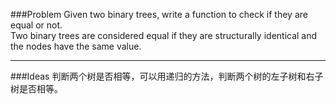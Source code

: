 ###Problem
Given two binary trees, write a function to check if they are equal or not.  
Two binary trees are considered equal if they are structurally identical and the nodes have the same value.  

---

###Ideas
判断两个树是否相等，可以用递归的方法，判断两个树的左子树和右子树是否相等。
